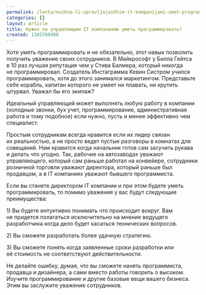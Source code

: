 ```yaml
---
permalink: /lenta/nuzhno-li-upravljajushhim-it-kompanijami-umet-programmirovat
categories: []
layout: article
title: Нужно ли управляющим IT компаниями уметь программировать?
created: 1385708400
---
```

<p> Хотя уметь программировать и&nbsp;не&nbsp;обязательно, этот навык позволить получить уважение своих сотрудников. В&nbsp;Майкрософт у&nbsp;Билла Гейтса в&nbsp;10&nbsp;раз лучшая репутация чем у&nbsp;Стива Балмера, который никогда не&nbsp;программировал. Создатель Инстаграмма Кевин Систром учился программировать, хотя до&nbsp;этого занимался маркетингом. Представьте себе корабль, капитан которого не&nbsp;умеет ни&nbsp;плавать, ни&nbsp;крутить штурвал. Уважал&nbsp;бы его экипаж?</p>
<!--break-->
<p>Идеальный управляющий может выполнять любую работу в&nbsp;компании (холодные звонки, бух учет, программирование, административная работа и&nbsp;тому подобное) если нужно, пусть и&nbsp;менее эффективно чем специалист.</p>
<p>Простым сотрудникам всегда нравится если их&nbsp;лидер связан их&nbsp;реальностью, а&nbsp;не&nbsp;просто ведет пустые разговоры в&nbsp;комнатах для совещаний. Нам нравится когда начальник готов сам засучить рукава и&nbsp;делать что угодно. Так, рабочие на&nbsp;автозаводах уважают управляющего, который сам раньше работал на&nbsp;конвейере, сотрудники розничной торговли уважают директора, который раньше был продавцом, а&nbsp;в&nbsp;IT компаниях уважают бывшего программиста.
</p>

<p>Если вы&nbsp;станете директором&nbsp;IT компании и&nbsp;при этом будете уметь программировать, то&nbsp;помимо уважения у&nbsp;вас будут следующие преимущества:</p>
<p>1) Вы&nbsp;будете интуитивно понимать что происходит вокруг. Вам не&nbsp;придется полагаться исключительно на&nbsp;мнение ведущего разработчика когда дело будет касаться технических вопросов.</p>
<p>2) Вы&nbsp;сможете разработать более удачную стратегию.</p>
<p>3) Вы&nbsp;сможете понять когда заявленные сроки разработки или её&nbsp;стоимость не&nbsp;соответствуют действительности.</p>
<p>Не&nbsp;делайте ошибку, думая, что вы&nbsp;сможете нанять программиста, продавца и&nbsp;дизайнера, а&nbsp;сами вместо работы говорить о&nbsp;высоком. Изучите программирование и&nbsp;другие базовые вещи вашего бизнеса. Этим вы&nbsp;заслужите уважение сотрудников.</p>
